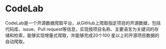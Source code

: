 # CodeLab
CodeLab是一个开源数据爬取平台，从GitHub上爬取指定项目的开源数据，包括代码库、issue、Pull request等信息，实现按项目名称、主要语言为关键词的存储和检索，能够实现增量式爬取，并能够完成20个100 星以上的开源项目数据的自动爬取。
